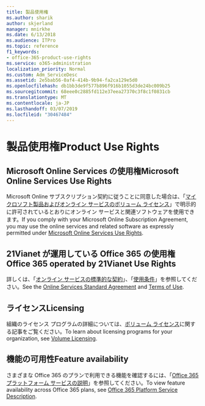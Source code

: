 ```yaml
---
title: 製品使用権
ms.author: sharik
author: skjerland
manager: mnirkhe
ms.date: 6/13/2018
ms.audience: ITPro
ms.topic: reference
f1_keywords:
- office-365-product-use-rights
ms.service: o365-administration
localization_priority: Normal
ms.custom: Adm_ServiceDesc
ms.assetid: 2e5bab56-0af4-414b-9b94-fa2ca129e5d0
ms.openlocfilehash: db1bb3de9f577b896f916b1055d3de24bc009b25
ms.sourcegitcommit: 68eee0c2885fd112e37eea27370c3f8c1f0831cb
ms.translationtype: MT
ms.contentlocale: ja-JP
ms.lasthandoff: 03/07/2019
ms.locfileid: "30467484"
---
```

# <a name="product-use-rights"></a><span data-ttu-id="ef313-102">製品使用権</span><span class="sxs-lookup"><span data-stu-id="ef313-102">Product Use Rights</span></span>

## <a name="microsoft-online-services-use-rights"></a><span data-ttu-id="ef313-103">Microsoft Online Services の使用権</span><span class="sxs-lookup"><span data-stu-id="ef313-103">Microsoft Online Services Use Rights</span></span>

<span data-ttu-id="ef313-104">Microsoft Online サブスクリプション契約に従うことに同意した場合は、「[マイクロソフト製品およびオンライン サービスのボリューム ライセンス](https://www.microsoft.com/licensing/products/products.aspx)」で明示的に許可されているとおりにオンライン サービスと関連ソフトウェアを使用できます。</span><span class="sxs-lookup"><span data-stu-id="ef313-104">If you comply with your Microsoft Online Subscription Agreement, you may use the online services and related software as expressly permitted under [Microsoft Online Services Use Rights](https://www.microsoft.com/licensing/products/products.aspx).</span></span>
  
## <a name="office-365-operated-by-21vianet-use-rights"></a><span data-ttu-id="ef313-105">21Vianet が運用している Office 365 の使用権</span><span class="sxs-lookup"><span data-stu-id="ef313-105">Office 365 operated by 21Vianet Use Rights</span></span>

<span data-ttu-id="ef313-106">詳しくは、「[オンライン サービスの標準的な契約](http://www.21vbluecloud.com/office365/O365-AgreeWebDir/)」、「[使用条件](http://www.21vbluecloud.com/office365/O365-TOU/)」を参照してください。</span><span class="sxs-lookup"><span data-stu-id="ef313-106">See the [Online Services Standard Agreement](http://www.21vbluecloud.com/office365/O365-AgreeWebDir/) and [Terms of Use](http://www.21vbluecloud.com/office365/O365-TOU/).</span></span>
  
## <a name="licensing"></a><span data-ttu-id="ef313-107">ライセンス</span><span class="sxs-lookup"><span data-stu-id="ef313-107">Licensing</span></span>

<span data-ttu-id="ef313-108">組織のライセンス プログラムの詳細については、[ボリューム ライセンス](https://go.microsoft.com/fwlink/?LinkId=393693)に関する記事をご覧ください。</span><span class="sxs-lookup"><span data-stu-id="ef313-108">To learn about licensing programs for your organization, see [Volume Licensing](https://go.microsoft.com/fwlink/?LinkId=393693).</span></span>
  
## <a name="feature-availability"></a><span data-ttu-id="ef313-109">機能の可用性</span><span class="sxs-lookup"><span data-stu-id="ef313-109">Feature availability</span></span>

<span data-ttu-id="ef313-110">さまざまな Office 365 のプランで利用できる機能を確認するには、「[Office 365 プラットフォーム サービスの説明](https://technet.microsoft.com/en-us/library/office-365-platform-service-description.aspx)」を参照してください。</span><span class="sxs-lookup"><span data-stu-id="ef313-110">To view feature availability across Office 365 plans, see [Office 365 Platform Service Description](https://technet.microsoft.com/en-us/library/office-365-platform-service-description.aspx).</span></span>
  

